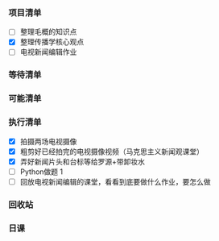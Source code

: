 ### 项目清单

- [ ] 整理毛概的知识点
- [x] 整理传播学核心观点
- [ ] 电视新闻编辑作业

### 等待清单

### 可能清单

### 执行清单

- [x] 拍摄两场电视摄像
- [x] 粗剪好已经拍完的电视摄像视频（马克思主义新闻观课堂）
- [x] 弄好新闻片头和台标等给罗源+带卸妆水
- [ ] Python做题 1
- [ ] 回放电视新闻编辑的课堂，看看到底要做什么作业，要怎么做

### 回收站

### 日课

